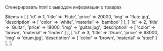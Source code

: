 Сгенерировать html с выводом информации о товарах

 $items = [
     [
         'id' => 1,
         'title' => 'Flute',
         'price' => 20000,
         'img' => 'flute.jpg',
         'description' => [
             'color' => 'white',
             'material' => 'bamboo'
         ]
     ],
     [
         'id' => 2,
         'title' => 'Guitar',
         'price' => 18000,
         'img' => 'guitar.jpg',
         'description' => [
             'color' => 'brown',
             'material' => 'linden'
         ]
     ],
     [
         'id' => 3,
         'title' => 'Drum',
         'price' => 68000,
         'img' => 'drum.jpg',
         'description' => [
             'color' => 'brown',
             'material' => 'steel'
         ]
     ],
 ];